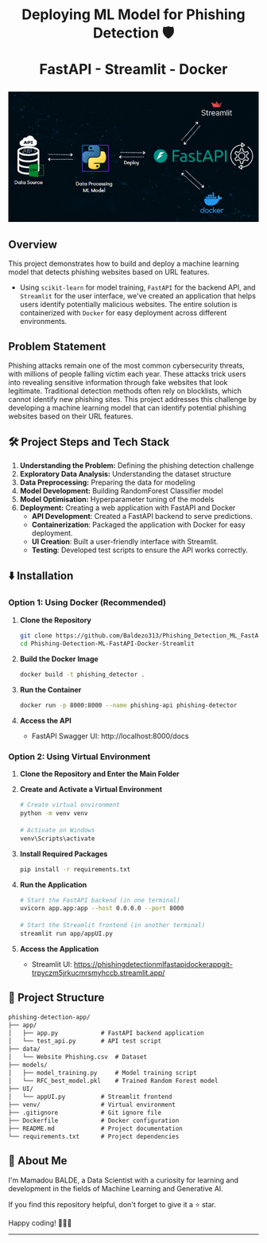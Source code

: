 <h1 align="center">
Deploying ML Model for Phishing Detection 🛡️
  
FastAPI - Streamlit - Docker
</h1>

<p align="center">
  <img src="https://github.com/Baldezo313/Phishing_Detection_ML_FastAPI_Docker_Streamlit/blob/main/data/image.png">
</p>

## Overview

This project demonstrates how to build and deploy a machine learning model that detects phishing websites based on URL features. 
- Using `scikit-learn` for model training, `FastAPI` for the backend API, and `Streamlit` for the user interface, we've created an application that helps users identify potentially malicious websites. The entire solution is containerized with `Docker` for easy deployment across different environments.


## Problem Statement

Phishing attacks remain one of the most common cybersecurity threats, with millions of people falling victim each year. These attacks trick users into revealing sensitive information through fake websites that look legitimate. Traditional detection methods often rely on blocklists, which cannot identify new phishing sites. This project addresses this challenge by developing a machine learning model that can identify potential phishing websites based on their URL features. 


## 🛠️ Project Steps and Tech Stack

1. **Understanding the Problem:** Defining the phishing detection challenge
2. **Exploratory Data Analysis:** Understanding the dataset structure
3. **Data Preprocessing:** Preparing the data for modeling
4. **Model Development:** Building RandomForest Classifier model
5. **Model Optimisation:** Hyperparameter tuning of the models
6. **Deployment:** Creating a web application with FastAPI and Docker
    - **API Development**: Created a FastAPI backend to serve predictions.
    - **Containerization**: Packaged the application with Docker for easy deployment.
    - **UI Creation**: Built a user-friendly interface with Streamlit.
    - **Testing**: Developed test scripts to ensure the API works correctly.


## ⬇️ Installation

### Option 1: Using Docker (Recommended)

1. **Clone the Repository**
   ```bash
   git clone https://github.com/Baldezo313/Phishing_Detection_ML_FastAPI_Docker_Streamlit.git
   cd Phishing-Detection-ML-FastAPI-Docker-Streamlit
   ```

2. **Build the Docker Image**
   ```bash
   docker build -t phishing_detector .
   ```

3. **Run the Container**
   ```bash
   docker run -p 8000:8000 --name phishing-api phishing-detector
   ```

4. **Access the API**
   - FastAPI Swagger UI: http://localhost:8000/docs

### Option 2: Using Virtual Environment

1. **Clone the Repository and Enter the Main Folder**

2. **Create and Activate a Virtual Environment**
   ```bash
   # Create virtual environment
   python -m venv venv
   
   # Activate on Windows
   venv\Scripts\activate
   ```

3. **Install Required Packages**
   ```bash
   pip install -r requirements.txt
   ```

4. **Run the Application**
   ```bash
   # Start the FastAPI backend (in one terminal)
   uvicorn app.app:app --host 0.0.0.0 --port 8000
   
   # Start the Streamlit frontend (in another terminal)
   streamlit run app/appUI.py
   ```

5. **Access the Application**
   - Streamlit UI: https://phishingdetectionmlfastapidockerappgit-trpyczm5jrkucmrsmyhccb.streamlit.app/



## 📂 Project Structure

```
phishing-detection-app/
├── app/
│   ├── app.py            # FastAPI backend application
│   └── test_api.py       # API test script
├── data/
│   └── Website Phishing.csv  # Dataset
├── models/
│   ├── model_training.py     # Model training script
│   └── RFC_best_model.pkl    # Trained Random Forest model
├── UI/
│   └── appUI.py          # Streamlit frontend
├── venv/                 # Virtual environment
├── .gitignore            # Git ignore file
├── Dockerfile            # Docker configuration
├── README.md             # Project documentation
└── requirements.txt      # Project dependencies
```



## 🌱 About Me

I'm Mamadou BALDE, a Data Scientist with a curiosity for learning and development in the fields of Machine Learning and Generative AI.


If you find this repository helpful, don't forget to give it a ⭐ star.

Happy coding! 👩‍💻✨

---
